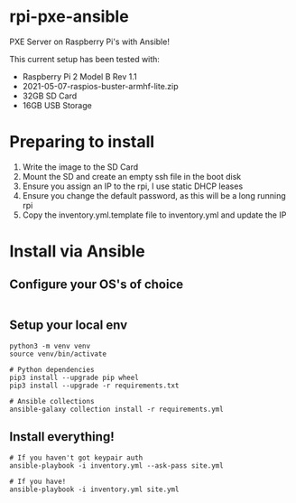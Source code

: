 # rpi-pxe-ansible
PXE Server on Raspberry Pi's with Ansible!

This current setup has been tested with:
* Raspberry Pi 2 Model B Rev 1.1
* 2021-05-07-raspios-buster-armhf-lite.zip
* 32GB SD Card
* 16GB USB Storage

# Preparing to install
1. Write the image to the SD Card
2. Mount the SD and create an empty ssh file in the boot disk
3. Ensure you assign an IP to the rpi, I use static DHCP leases
4. Ensure you change the default password, as this will be a long running rpi
5. Copy the inventory.yml.template file to inventory.yml and update the IP

# Install via Ansible
## Configure your OS's of choice
```

```

## Setup your local env
```
python3 -m venv venv
source venv/bin/activate

# Python dependencies
pip3 install --upgrade pip wheel
pip3 install --upgrade -r requirements.txt

# Ansible collections
ansible-galaxy collection install -r requirements.yml
```

## Install everything!
```
# If you haven't got keypair auth
ansible-playbook -i inventory.yml --ask-pass site.yml

# If you have!
ansible-playbook -i inventory.yml site.yml
```
